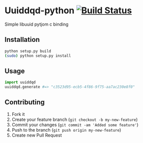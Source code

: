 # Uuiddqd-python [![Build Status](https://secure.travis-ci.org/simi/uuiddqd-python.png)](http://travis-ci.org/simi/uuiddqd-python)

Simple libuuid pytjom c binding

## Installation

```bash
python setup.py build
(sudo) python setup.py install
```

## Usage

```python
import uuiddqd
uuiddqd.generate #=> "c3523d95-ecb5-4f86-9f75-aa7ac230e8f0"
```

## Contributing

1. Fork it
2. Create your feature branch (`git checkout -b my-new-feature`)
3. Commit your changes (`git commit -am 'Added some feature'`)
4. Push to the branch (`git push origin my-new-feature`)
5. Create new Pull Request
